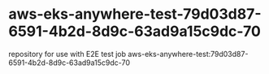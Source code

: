# aws-eks-anywhere-test-79d03d87-6591-4b2d-8d9c-63ad9a15c9dc-70
repository for use with E2E test job aws-eks-anywhere-test:79d03d87-6591-4b2d-8d9c-63ad9a15c9dc-70
